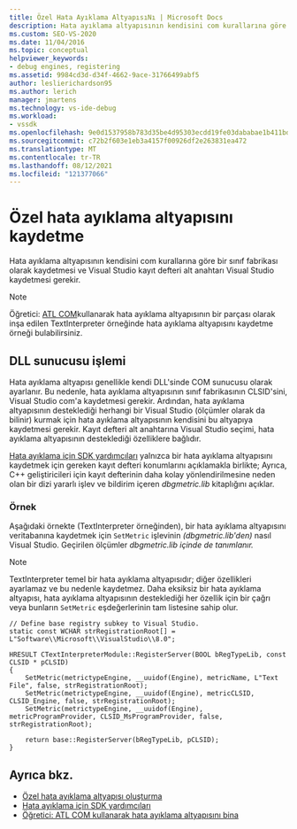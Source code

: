 ```yaml
---
title: Özel Hata Ayıklama AltyapısıNı | Microsoft Docs
description: Hata ayıklama altyapısının kendisini com kurallarına göre sınıf fabrikası olarak kaydetmenin yanı sıra kayıt defteri aracılığıyla Visual Studio olduğunu öğrenin.
ms.custom: SEO-VS-2020
ms.date: 11/04/2016
ms.topic: conceptual
helpviewer_keywords:
- debug engines, registering
ms.assetid: 9984cd3d-d34f-4662-9ace-31766499abf5
author: leslierichardson95
ms.author: lerich
manager: jmartens
ms.technology: vs-ide-debug
ms.workload:
- vssdk
ms.openlocfilehash: 9e0d1537958b783d35be4d95303ecdd19fe03dababae1b411bd261230ef27ab2
ms.sourcegitcommit: c72b2f603e1eb3a4157f00926df2e263831ea472
ms.translationtype: MT
ms.contentlocale: tr-TR
ms.lasthandoff: 08/12/2021
ms.locfileid: "121377066"
---
```

# <a name="register-a-custom-debug-engine"></a>Özel hata ayıklama altyapısını kaydetme
Hata ayıklama altyapısının kendisini com kurallarına göre bir sınıf fabrikası olarak kaydetmesi ve Visual Studio kayıt defteri alt anahtarı Visual Studio kaydetmesi gerekir.

> [!NOTE]
> Öğretici: [ATL COM](/previous-versions/bb147024(v=vs.90))kullanarak hata ayıklama altyapısının bir parçası olarak inşa edilen TextInterpreter örneğinde hata ayıklama altyapısını kaydetme örneği bulabilirsiniz.

## <a name="dll-server-process"></a>DLL sunucusu işlemi
 Hata ayıklama altyapısı genellikle kendi DLL'sinde COM sunucusu olarak ayarlanır. Bu nedenle, hata ayıklama altyapısının sınıf fabrikasının CLSID'sini, Visual Studio com'a kaydetmesi gerekir. Ardından, hata ayıklama altyapısının desteklediği herhangi bir Visual Studio (ölçümler olarak da bilinir) kurmak için hata ayıklama altyapısının kendisini bu altyapıya kaydetmesi gerekir. Kayıt defteri alt anahtarına Visual Studio seçimi, hata ayıklama altyapısının desteklediği özelliklere bağlıdır.

 [Hata ayıklama için SDK yardımcıları](../../extensibility/debugger/reference/sdk-helpers-for-debugging.md) yalnızca bir hata ayıklama altyapısını kaydetmek için gereken kayıt defteri konumlarını açıklamakla birlikte; Ayrıca, C++ geliştiricileri için kayıt defterinin daha kolay yönlendirilmesine neden olan bir dizi yararlı işlev ve bildirim içeren *dbgmetric.lib* kitaplığını açıklar.

### <a name="example"></a>Örnek
 Aşağıdaki örnekte (TextInterpreter örneğinden), bir hata ayıklama altyapısını veritabanına kaydetmek için `SetMetric` işlevinin *(dbgmetric.lib'den)* nasıl Visual Studio. Geçirilen ölçümler *dbgmetric.lib içinde de tanımlanır.*

> [!NOTE]
> TextInterpreter temel bir hata ayıklama altyapısıdır; diğer özellikleri ayarlamaz ve bu nedenle kaydetmez. Daha eksiksiz bir hata ayıklama altyapısı, hata ayıklama altyapısının desteklediği her özellik için bir çağrı veya bunların `SetMetric` eşdeğerlerinin tam listesine sahip olur.

```
// Define base registry subkey to Visual Studio.
static const WCHAR strRegistrationRoot[] = L"Software\\Microsoft\\VisualStudio\\8.0";

HRESULT CTextInterpreterModule::RegisterServer(BOOL bRegTypeLib, const CLSID * pCLSID)
{
    SetMetric(metrictypeEngine, __uuidof(Engine), metricName, L"Text File", false, strRegistrationRoot);
    SetMetric(metrictypeEngine, __uuidof(Engine), metricCLSID, CLSID_Engine, false, strRegistrationRoot);
    SetMetric(metrictypeEngine, __uuidof(Engine), metricProgramProvider, CLSID_MsProgramProvider, false, strRegistrationRoot);

    return base::RegisterServer(bRegTypeLib, pCLSID);
}
```

## <a name="see-also"></a>Ayrıca bkz.
- [Özel hata ayıklama altyapısı oluşturma](../../extensibility/debugger/creating-a-custom-debug-engine.md)
- [Hata ayıklama için SDK yardımcıları](../../extensibility/debugger/reference/sdk-helpers-for-debugging.md)
- [Öğretici: ATL COM kullanarak hata ayıklama altyapısını bina](/previous-versions/bb147024(v=vs.90))